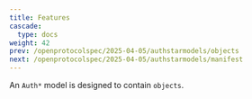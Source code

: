 ```yaml
---
title: Features
cascade:
  type: docs
weight: 42
prev: /openprotocolspec/2025-04-05/authstarmodels/objects
next: /openprotocolspec/2025-04-05/authstarmodels/manifest
---
```


An `Auth*` model is designed to contain `objects`.
